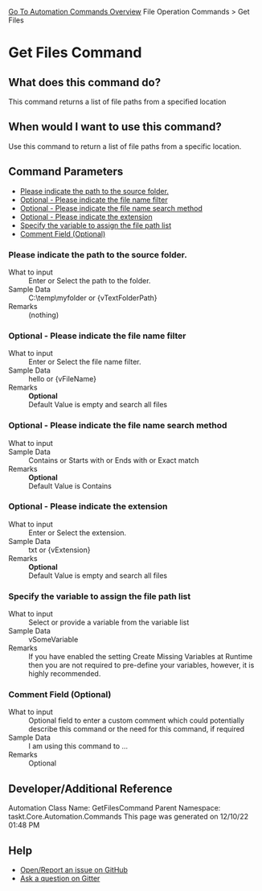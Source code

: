 <!--TITLE: Get Files Command -->
<!-- SUBTITLE: a command in the File Operation Commands group. -->
[Go To Automation Commands Overview](/automation-commands.md)
File Operation Commands &gt; Get Files


# Get Files Command


## What does this command do?
This command returns a list of file paths from a specified location


## When would I want to use this command?
Use this command to return a list of file paths from a specific location.


## Command Parameters
- [Please indicate the path to the source folder.](#param_0)
- [Optional - Please indicate the file name filter](#param_1)
- [Optional - Please indicate the file name search method](#param_2)
- [Optional - Please indicate the extension](#param_3)
- [Specify the variable to assign the file path list](#param_4)
- [Comment Field (Optional)](#param_5)


<a id="param_0"></a>
### Please indicate the path to the source folder.


<dl>
<dt>What to input</dt><dd>Enter or Select the path to the folder.</dd>
<dt>Sample Data</dt><dd>C:\temp\myfolder or {vTextFolderPath}</dd>
<dt>Remarks</dt><dd>(nothing)</dd>
</dl>




<a id="param_1"></a>
### Optional - Please indicate the file name filter


<dl>
<dt>What to input</dt><dd>Enter or Select the file name filter.</dd>
<dt>Sample Data</dt><dd>hello or {vFileName}</dd>
<dt>Remarks</dt><dd><b>Optional</b><br>Default Value is empty and search all files</dd>
</dl>




<a id="param_2"></a>
### Optional - Please indicate the file name search method


<dl>
<dt>What to input</dt><dd></dd>
<dt>Sample Data</dt><dd>Contains or Starts with or Ends with or Exact match</dd>
<dt>Remarks</dt><dd><b>Optional</b><br>Default Value is Contains</dd>
</dl>




<a id="param_3"></a>
### Optional - Please indicate the extension


<dl>
<dt>What to input</dt><dd>Enter or Select the extension.</dd>
<dt>Sample Data</dt><dd>txt or {vExtension}</dd>
<dt>Remarks</dt><dd><b>Optional</b><br>Default Value is empty and search all files</dd>
</dl>




<a id="param_4"></a>
### Specify the variable to assign the file path list


<dl>
<dt>What to input</dt><dd>Select or provide a variable from the variable list</dd>
<dt>Sample Data</dt><dd>vSomeVariable</dd>
<dt>Remarks</dt><dd>If you have enabled the setting Create Missing Variables at Runtime then you are not required to pre-define your variables, however, it is highly recommended.</dd>
</dl>




<a id="param_5"></a>
### Comment Field (Optional)


<dl>
<dt>What to input</dt><dd>Optional field to enter a custom comment which could potentially describe this command or the need for this command, if required</dd>
<dt>Sample Data</dt><dd>I am using this command to ...</dd>
<dt>Remarks</dt><dd>Optional</dd>
</dl>




## Developer/Additional Reference
Automation Class Name: GetFilesCommand
Parent Namespace: taskt.Core.Automation.Commands
This page was generated on 12/10/22 01:48 PM


## Help
- [Open/Report an issue on GitHub](https://github.com/rcktrncn/taskt/issues/new)
- [Ask a question on Gitter](https://gitter.im/taskt-rpa/Lobby)

